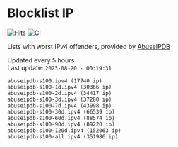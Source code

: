 # Blocklist IP

[![Hits](https://hits.seeyoufarm.com/api/count/incr/badge.svg?url=https%3A%2F%2Fgithub.com%2Fborestad%2Fblocklist-ip%2F&count_bg=%2379C83D&title_bg=%23555555&icon=&icon_color=%23E7E7E7&title=hits&edge_flat=false)](https://hits.seeyoufarm.com)  ![CI](https://img.shields.io/github/workflow/status/borestad/blocklist-ip/CI?style=flat-square)

Lists with worst IPv4 offenders, provided by [AbuseIPDB](https://www.abuseipdb.com/)

<!-- FOOTER-PLACEHOLDER -->
Updated every 5 hours<br>
Last update: `2023-08-20 - 00:19:31`
```
abuseipdb-s100.ipv4 (17740 ip)
abuseipdb-s100-1d.ipv4 (30366 ip)
abuseipdb-s100-2d.ipv4 (34417 ip)
abuseipdb-s100-3d.ipv4 (37280 ip)
abuseipdb-s100-7d.ipv4 (43998 ip)
abuseipdb-s100-30d.ipv4 (66539 ip)
abuseipdb-s100-60d.ipv4 (88574 ip)
abuseipdb-s100-90d.ipv4 (89220 ip)
abuseipdb-s100-120d.ipv4 (152063 ip)
abuseipdb-s100-all.ipv4 (351986 ip)
```
